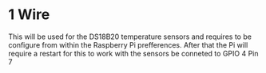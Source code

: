 # 1 Wire

This will be used for the DS18B20 temperature sensors and requires to be configure from within the Raspberry Pi prefferences.
After that the Pi will require a restart for this to work with the sensors be conneted to GPIO 4 Pin 7

